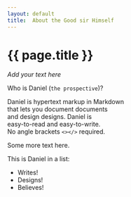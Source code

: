 ```yaml
---
layout: default
title:  About the Good sir Himself
---
```


# {{ page.title }}


_Add your text here_


Who is Daniel (`the prospective`)?

Daniel is hypertext markup in Markdown  
that lets you document documents  
and design designs.  Daniel is  
easy-to-read and easy-to-write.  
No angle brackets `<></>` required.

Some more text here.

This is Daniel in a list:

- Writes!
- Designs!
- Believes!
